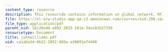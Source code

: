 ```yaml
---
content_type: resource
description: This resourcde contains information on global network, RFID network.
file: https://ol-ocw-studio-app-qa.s3.amazonaws.com/courses/esd-290-special-topics-in-supply-chain-management-spring-2005/ca1aba3d0b221052405aa30891ef4480_johnwilliams.pdf
file_type: application/pdf
parent_uid: 16c26e40-a092-2015-181e-34a102b27256
resourcetype: Document
title: johnwilliams.pdf
uid: ca1aba3d-0b22-1052-405a-a30891ef4480
---
```

